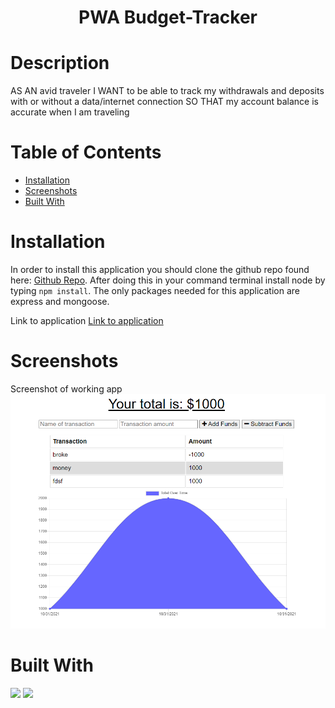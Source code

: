 # <h1 align="center">PWA Budget-Tracker</h1>

# Description
AS AN avid traveler
I WANT to be able to track my withdrawals and deposits with or without a data/internet connection
SO THAT my account balance is accurate when I am traveling 

# Table of Contents
  * [Installation](#Installation)
  * [Screenshots](#Screenshots)
  * [Built With](#Built)

# Installation

In order to install this application you should clone the github repo found here: <a href="https://github.com/icohen90/challenge18">Github Repo</a>. After doing this in your command terminal install node by typing `npm install`. The only packages needed for this application are express and mongoose.

Link to application
<a href="https://gory-phantom-21162.herokuapp.com/">Link to application</a>


# Screenshots 
Screenshot of working app
<img src="https://github.com/icohen90/pwa-budget-tracker/blob/main/image.png">


# Built With

<img src="https://img.shields.io/badge/Mongoose-Red">
<img src="https://img.shields.io/badge/Express-Green">
